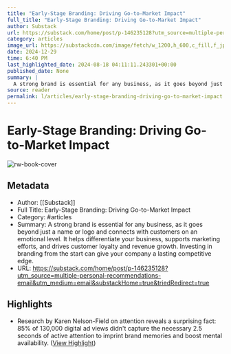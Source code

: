 ```yaml
---
title: "Early-Stage Branding: Driving Go-to-Market Impact"
full_title: "Early-Stage Branding: Driving Go-to-Market Impact"
author: Substack
url: https://substack.com/home/post/p-146235128?utm_source=multiple-personal-recommendations-email&utm_medium=email&substackHome=true&triedRedirect=true
category: articles
image_url: https://substackcdn.com/image/fetch/w_1200,h_600,c_fill,f_jpg,q_auto:good,fl_progressive:steep,g_auto/https%3A%2F%2Fsubstack-post-media.s3.amazonaws.com%2Fpublic%2Fimages%2Fd82dc987-029f-43f6-a004-9609169d3ba9_2712x2096.png
date: 2024-12-29
time: 6:40 PM
last_highlighted_date: 2024-08-18 04:11:11.243301+00:00
published_date: None
summary: |
  A strong brand is essential for any business, as it goes beyond just a name or logo and connects with customers on an emotional level. It helps differentiate your business, supports marketing efforts, and drives customer loyalty and revenue growth. Investing in branding from the start can give your company a lasting competitive edge.
source: reader
permalink: l/articles/early-stage-branding-driving-go-to-market-impact
---
```

# Early-Stage Branding: Driving Go-to-Market Impact

![rw-book-cover](https://substackcdn.com/image/fetch/w_1200,h_600,c_fill,f_jpg,q_auto:good,fl_progressive:steep,g_auto/https%3A%2F%2Fsubstack-post-media.s3.amazonaws.com%2Fpublic%2Fimages%2Fd82dc987-029f-43f6-a004-9609169d3ba9_2712x2096.png)

## Metadata
- Author: [[Substack]]
- Full Title: Early-Stage Branding: Driving Go-to-Market Impact
- Category: #articles
- Summary: A strong brand is essential for any business, as it goes beyond just a name or logo and connects with customers on an emotional level. It helps differentiate your business, supports marketing efforts, and drives customer loyalty and revenue growth. Investing in branding from the start can give your company a lasting competitive edge.
- URL: https://substack.com/home/post/p-146235128?utm_source=multiple-personal-recommendations-email&utm_medium=email&substackHome=true&triedRedirect=true

## Highlights
- Research by Karen Nelson-Field on attention reveals a surprising fact: 85% of 130,000 digital ad views didn't capture the necessary 2.5 seconds of active attention to imprint brand memories and boost mental availability. ([View Highlight](https://read.readwise.io/read/01j5htx49mxdz3x42w2d1mks6q))


